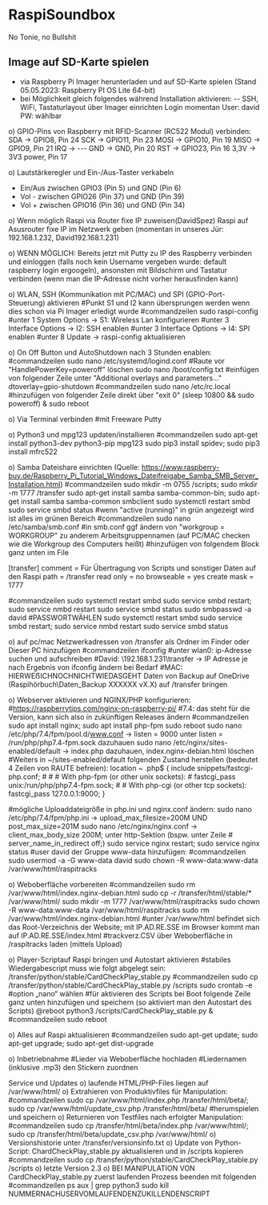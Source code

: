 # RaspiSoundbox
No Tonie, no Bullshit

## Image auf SD-Karte spielen
- via Raspberry Pi Imager herunterladen und auf SD-Karte spielen (Stand 05.05.2023: Raspberry PI OS Lite 64-bit)
- bei Möglichkeit gleich folgendes während Installation aktivieren:
-- SSH, WiFi, Tastaturlayout über Imager einrichten
Login momentan 
User: david
PW: wählbar

o) GPIO-Pins von Raspberry mit RFID-Scanner (RC522 Modul) verbinden:
SDA -> GPIO8, Pin 24
SCK -> GPIO11, Pin 23
MOSI -> GPIO10, Pin 19
MISO -> GPIO9, Pin 21
IRQ -> --- 
GND -> GND, Pin 20
RST -> GPIO23, Pin 16
3,3V -> 3V3 power, Pin 17

o) Lautstärkeregler und Ein-/Aus-Taster verkabeln
- Ein/Aus zwischen GPIO3 (Pin 5) und GND (Pin 6) 
- Vol - zwischen GPIO26 (Pin 37) und GND (Pin 39)
- Vol + zwischen GPIO16 (Pin 36) und GND (Pin 34)

o) Wenn möglich Raspi via Router fixe IP zuweisen(DavidSpez) Raspi auf Asusrouter fixe IP im Netzwerk geben (momentan in unseres Jür: 192.168.1.232, David192.168.1.231)

o) WENN MÖGLICH: Bereits jetzt mit Putty zu IP des Raspberry verbinden und einloggen (falls noch kein Username vergeben wurde: default raspberry login ergoogeln), ansonsten mit Bildschirm und Tastatur verbinden (wenn man die IP-Adresse nicht vorher herausfinden kann)

o) WLAN, SSH (Kommunikation mit PC/MAC) und SPI (GPIO-Port-Steuerung) aktivieren
#Punkt S1 und I2 kann übersprungen werden wenn dies schon via Pi Imager erledigt wurde
#commandzeilen
sudo raspi-config
#unter 1 System Options -> S1: Wireless Lan konfigurieren
#unter 3 Interface Options -> I2: SSH enablen
#unter 3 Interface Options -> I4: SPI enablen
#unter 8 Update -> raspi-config aktualisieren

o) On Off Button und AutoShutdown nach 3 Stunden enablen:
#commandzeilen
sudo nano /etc/systemd/logind.conf
#Raute vor "HandlePowerKey=poweroff" löschen
sudo nano /boot/config.txt
#einfügen von folgender Zeile unter "Additional overlays and parameters..."
dtoverlay=gpio-shutdown
#commandzeilen
sudo nano /etc/rc.local
#hinzufügen von folgender Zeile direkt über "exit 0"
(sleep 10800 && sudo poweroff) &
sudo reboot

o) Via Terminal verbinden
#mit Freeware Putty

o) Python3 und mpg123 updaten/installieren
#commandzeilen
sudo apt-get install python3-dev python3-pip mpg123
sudo pip3 install spidev; sudo pip3 install mfrc522

o) Samba Dateishare einrichten (Quelle: https://www.raspberry-buy.de/Raspberry_Pi_Tutorial_Windows_Dateifreigabe_Samba_SMB_Server_Installation.html)
#commandzeilen
sudo mkdir -m 0755 /scripts; sudo mkdir -m 1777 /transfer
sudo apt-get install samba samba-common-bin; sudo apt-get install samba samba-common smbclient
sudo systemctl restart smbd
sudo service smbd status
#wenn "active (running)" in grün angezeigt wird ist alles im grünen Bereich
#commandzeilen
sudo nano /etc/samba/smb.conf
#in smb.conf ggf ändern von "workgroup = WORKGROUP" zu anderem Arbeitsgruppennamen (auf PC/MAC checken wie die Workgroup des Computers heißt)
#hinzufügen von folgendem Block ganz unten im File

[transfer]
comment = Für Übertragung von Scripts und sonstiger Daten auf den Raspi
path = /transfer
read only = no
browseable = yes
create mask = 1777

#commandzeilen
sudo systemctl restart smbd
sudo service smbd restart; sudo service nmbd restart
sudo service smbd status
sudo smbpasswd -a david
#PASSWORTWÄHLEN
sudo systemctl restart smbd
sudo service smbd restart; sudo service nmbd restart
sudo service smbd status

o) auf pc/mac Netzwerkadressen von /transfer als Ordner im Finder oder Dieser PC hinzufügen
#commandzeilen
ifconfig
#unter wlan0: ip-Adresse suchen und aufschreiben
#David: \\192.168.1.231\transfer -> IP Adresse je nach Ergebnis von ifconfig ändern bei Bedarf
#MAC: HIERWEẞICHNOCHNICHTWIEDASGEHT
Daten von Backup auf OneDrive (Raspihörbuch\Daten_Backup XXXXXX vX.X) auf /transfer bringen

o) Webserver aktivieren und NGINX/PHP konfigurieren:
#https://raspberrytips.com/nginx-on-raspberry-pi/
#7.4: das steht für die Version, kann sich also in zukünftigen Releases ändern
#commandzeilen
sudo apt install nginx; sudo apt install php-fpm
sudo reboot
sudo nano /etc/php/7.4/fpm/pool.d/www.conf -> listen = 9000 unter listen = /run/php/php7.4-fpm.sock dazuhauen
sudo nano /etc/nginx/sites-enabled/default -> index.php dazuhauen, index.nginx-debian.html löschen
#Weiters in ~/sites-enabled/default folgenden Zustand herstellen (bedeutet 4 Zeilen von RAUTE befreien):
        location ~ \.php$ {
                include snippets/fastcgi-php.conf;
        #
        #       # With php-fpm (or other unix sockets):
        #       fastcgi_pass unix:/run/php/php7.4-fpm.sock;
        #       # With php-cgi (or other tcp sockets):
                fastcgi_pass 127.0.0.1:9000;
        }

#mögliche Uploaddateigröße in php.ini und nginx.conf ändern:
sudo nano /etc/php/7.4/fpm/php.ini -> upload_max_filesize=200M UND post_max_size=201M
sudo nano /etc/nginx/nginx.conf -> client_max_body_size 200M; unter http-Sektion (bspw. unter Zeile  # server_name_in_redirect off;)
sudo service nginx restart; sudo service nginx status
#user david der Gruppe www-data hinzufügen:
#commandzeilen
sudo usermod -a -G www-data david
sudo chown -R www-data:www-data /var/www/html/raspitracks

o) Weboberfläche vorbereiten
#commandzeilen
sudo rm /var/www/html/index.nginx-debian.html
sudo cp -r /transfer/html/stable/* /var/www/html/
sudo mkdir -m 1777 /var/www/html/raspitracks
sudo chown -R www-data:www-data /var/www/html/raspitracks
sudo rm /var/www/html/index.nginx-debian.html
#unter /var/www/html befindet sich das Root-Verzeichnis der Website; mit IP.AD.RE.SSE im Browser kommt man auf IP.AD.RE.SSE/index.html
#trackverz.CSV über Weboberfläche in /raspitracks laden (mittels Upload)

o) Player-Scriptauf Raspi bringen und Autostart aktivieren
#stabiles Wiedergabescript muss wie folgt abgelegt sein: /transfer/python/stable/CardCheckPlay_stable.py
#commandzeilen
sudo cp /transfer/python/stable/CardCheckPlay_stable.py /scripts
sudo crontab -e
#option „nano“ wählen
#für aktivieren des Scripts bei Boot folgende Zeile ganz unten hinzufügen und speichern (so aktiviert man den Autostart des Scripts)
@reboot python3 /scripts/CardCheckPlay_stable.py &
#commandzeilen
sudo reboot 

o) Alles auf Raspi aktualisieren
#commandzeilen
sudo apt-get update; sudo apt-get upgrade; sudo apt-get dist-upgrade

o) Inbetriebnahme
#Lieder via Weboberfläche hochladen
#Liedernamen (inklusive .mp3) den Stickern zuordnen


Service und Updates
o) laufende HTML/PHP-Files liegen auf /var/www/html/
o) Extrahieren von Produktivfiles für Manipulation:
#commandzeilen
sudo cp /var/www/html/index.php /transfer/html/beta/; sudo cp /var/www/html/update_csv.php /transfer/html/beta/
#herumspielen und speichern
o) Returnieren von Testfiles nach erfolgter Manipulation:
#commandzeilen
sudo cp /transfer/html/beta/index.php /var/www/html/; sudo cp /transfer/html/beta/update_csv.php /var/www/html/
o) Versionshistorie unter /transfer/versionsinfo.txt
o) Update von Python-Script: ChardCheckPlay_stable.py aktualisieren und in /scripts kopieren 
#commandzeilen
sudo cp /transfer/python/stable/CardCheckPlay_stable.py /scripts
o) letzte Version 2.3
o) BEI MANIPULATION VON CardCheckPlay_stable.py zuerst laufenden Prozess beenden mit folgenden
#commandzeilen
ps aux | grep python3
sudo kill NUMMERNACHUSERVOMLAUFENDENZUKILLENDENSCRIPT
